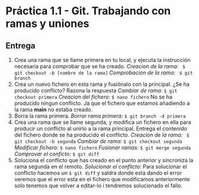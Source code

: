 # Práctica 1.1 - Git. Trabajando con ramas y uniones

## Entrega

1. Crea una rama que se llame primera en tu local, y ejecuta la instrucción necesaria para comprobar que se ha creado.
   *Creacion de la rama:*
   ` $ git checkout -b [nombre de la rama]`
   *Comprobacion de la rama:*
   ` $ git branch`
2. Crea un nuevo fichero en esta rama y fusiónalo con la principal. ¿Se ha producido conflicto? Razona la respuesta
   *Cambiar de rama:*
   ` $ git checkout primera `
   *Creacion del fichero:*
   ` $ nano fichero `
    No se ha producido ningun conflicto. Ja que el fichero que estamos añadiendo a la rama **main** no estaba creado.
3. Borra la rama primera.
   *Borrar rama primera:*
    ` $ git branch -d primera `
4. Crea una rama que se llame segunda, y modifica un fichero en ella para producir un conflicto al unirlo a la rama principal. Entrega el contenido del fichero donde se ha producido el conflicto.
   *Creacion de la rama:*
   ` $ git checkout -b segunda`
   *Cambiar de rama:*
   ` $ git checkout segunda `
   *Modificar fichero:*
   ` $ nano fichero `
   *Fusionar ramas:*
   ` $ git merge segunda `
   *Comprovar el conficto:*
   ` $ git diff `
6. Soluciona el conflicto que has creado en el punto anterior y sincroniza la rama segunda en el remoto.
   *Solucionar el conflicto:*
   Para solucionar el conflicto hacemos un ` $ git diff ` y saldra donde esta dando el error veremos que el error esta en el fichero que modificamos anteriormente solo tenemos que volver a editar-lo i tendremos solucionado el fallo.